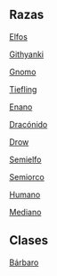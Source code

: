 Razas
-

[ Elfos](Elfos.md)

[ Githyanki](Githyanki.md)

[Gnomo](Gnomo.md)

[Tiefling](Tiefling.md)

[Enano](Enano.md)

[Dracónido](Dracónido.md)

[Drow](Drow.md)

[Semielfo](Semielfo.md)

[Semiorco](Semiorco.md)

[Humano](Humano.md)

[Mediano](Mediano.md)


Clases
-

[Bárbaro](Bárbaro.md)
